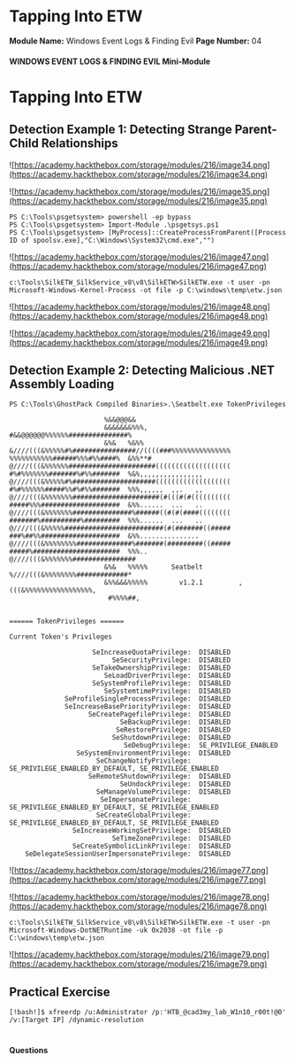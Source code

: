 <!--
 // Platform: Academy
// URL: https://academy.hackthebox.com/module/216/section/2325
// Platform Version: V1
// Module ID: 216
// Module Name: Windows Event Logs & Finding Evil
// Module Difficulty: Medium
// Section ID: 2325
// Section Title: Tapping Into ETW
// Page Title: Windows Event Logs & Finding Evil
// Page Number: 04
-->

# Tapping Into ETW

**Module Name:** Windows Event Logs & Finding Evil **Page Number:** 04

#### WINDOWS EVENT LOGS & FINDING EVIL Mini-Module

# Tapping Into ETW

## Detection Example 1: Detecting Strange Parent-Child Relationships

![https://academy.hackthebox.com/storage/modules/216/image34.png](https://academy.hackthebox.com/storage/modules/216/image34.png)

![https://academy.hackthebox.com/storage/modules/216/image35.png](https://academy.hackthebox.com/storage/modules/216/image35.png)

``` powershell-session
PS C:\Tools\psgetsystem> powershell -ep bypass
PS C:\Tools\psgetsystem> Import-Module .\psgetsys.ps1 
PS C:\Tools\psgetsystem> [MyProcess]::CreateProcessFromParent([Process ID of spoolsv.exe],"C:\Windows\System32\cmd.exe","")
```

![https://academy.hackthebox.com/storage/modules/216/image47.png](https://academy.hackthebox.com/storage/modules/216/image47.png)

``` cmd-session
c:\Tools\SilkETW_SilkService_v8\v8\SilkETW>SilkETW.exe -t user -pn Microsoft-Windows-Kernel-Process -ot file -p C:\windows\temp\etw.json
```

![https://academy.hackthebox.com/storage/modules/216/image48.png](https://academy.hackthebox.com/storage/modules/216/image48.png)

![https://academy.hackthebox.com/storage/modules/216/image49.png](https://academy.hackthebox.com/storage/modules/216/image49.png)

## Detection Example 2: Detecting Malicious .NET Assembly Loading

``` powershell-session
PS C:\Tools\GhostPack Compiled Binaries>.\Seatbelt.exe TokenPrivileges

                        %&&@@@&&
                        &&&&&&&%%%,                       #&&@@@@@@%%%%%%###############%
                        &%&   %&%%                        &////(((&%%%%%#%################//((((###%%%%%%%%%%%%%%%
%%%%%%%%%%%######%%%#%%####%  &%%**#                      @////(((&%%%%%%######################(((((((((((((((((((
#%#%%%%%%%#######%#%%#######  %&%,,,,,,,,,,,,,,,,         @////(((&%%%%%#%#####################(((((((((((((((((((
#%#%%%%%%#####%%#%#%%#######  %%%,,,,,,  ,,.   ,,         @////(((&%%%%%%%######################(#(((#(#((((((((((
#####%%%####################  &%%......  ...   ..         @////(((&%%%%%%%###############%######((#(#(####((((((((
#######%##########%#########  %%%......  ...   ..         @////(((&%%%%%#########################(#(#######((#####
###%##%%####################  &%%...............          @////(((&%%%%%%%%##############%#######(#########((#####
#####%######################  %%%..                       @////(((&%%%%%%%################
                        &%&   %%%%%      Seatbelt         %////(((&%%%%%%%%#############*
                        &%%&&&%%%%%        v1.2.1         ,(((&%%%%%%%%%%%%%%%%%,
                         #%%%%##,


====== TokenPrivileges ======

Current Token's Privileges

                     SeIncreaseQuotaPrivilege:  DISABLED
                          SeSecurityPrivilege:  DISABLED
                     SeTakeOwnershipPrivilege:  DISABLED
                        SeLoadDriverPrivilege:  DISABLED
                     SeSystemProfilePrivilege:  DISABLED
                        SeSystemtimePrivilege:  DISABLED
              SeProfileSingleProcessPrivilege:  DISABLED
              SeIncreaseBasePriorityPrivilege:  DISABLED
                    SeCreatePagefilePrivilege:  DISABLED
                            SeBackupPrivilege:  DISABLED
                           SeRestorePrivilege:  DISABLED
                          SeShutdownPrivilege:  DISABLED
                             SeDebugPrivilege:  SE_PRIVILEGE_ENABLED
                 SeSystemEnvironmentPrivilege:  DISABLED
                      SeChangeNotifyPrivilege:  SE_PRIVILEGE_ENABLED_BY_DEFAULT, SE_PRIVILEGE_ENABLED
                    SeRemoteShutdownPrivilege:  DISABLED
                            SeUndockPrivilege:  DISABLED
                      SeManageVolumePrivilege:  DISABLED
                       SeImpersonatePrivilege:  SE_PRIVILEGE_ENABLED_BY_DEFAULT, SE_PRIVILEGE_ENABLED
                      SeCreateGlobalPrivilege:  SE_PRIVILEGE_ENABLED_BY_DEFAULT, SE_PRIVILEGE_ENABLED
                SeIncreaseWorkingSetPrivilege:  DISABLED
                          SeTimeZonePrivilege:  DISABLED
                SeCreateSymbolicLinkPrivilege:  DISABLED
    SeDelegateSessionUserImpersonatePrivilege:  DISABLED
```

![https://academy.hackthebox.com/storage/modules/216/image77.png](https://academy.hackthebox.com/storage/modules/216/image77.png)

![https://academy.hackthebox.com/storage/modules/216/image78.png](https://academy.hackthebox.com/storage/modules/216/image78.png)

``` cmd-session
c:\Tools\SilkETW_SilkService_v8\v8\SilkETW>SilkETW.exe -t user -pn Microsoft-Windows-DotNETRuntime -uk 0x2038 -ot file -p C:\windows\temp\etw.json
```

![https://academy.hackthebox.com/storage/modules/216/image79.png](https://academy.hackthebox.com/storage/modules/216/image79.png)

## Practical Exercise

``` shell-session
[!bash!]$ xfreerdp /u:Administrator /p:'HTB_@cad3my_lab_W1n10_r00t!@0' /v:[Target IP] /dynamic-resolution
```

# 

# 

#### Questions

####